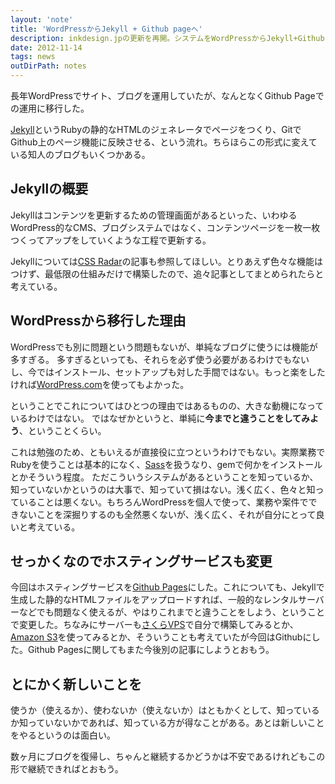 ```yaml
---
layout: 'note'
title: 'WordPressからJekyll + Github pageへ'
description: inkdesign.jpの更新を再開。システムをWordPressからJekyll+Github Pagesへと移行した。
date: 2012-11-14
tags: news
outDirPath: notes
---
```


長年WordPressでサイト、ブログを運用していたが、なんとなくGithub Pageでの運用に移行した。

[Jekyll](http://jekyllrb.com/)というRubyの静的なHTMLのジェネレータでページをつくり、GitでGithub上のページ機能に反映させる、という流れ。ちらほらこの形式に変えている知人のブログもいくつかある。

## Jekyllの概要

Jekyllはコンテンツを更新するための管理画面があるといった、いわゆるWordPress的なCMS、ブログシステムではなく、コンテンツページを一枚一枚つくってアップをしていくような工程で更新する。

Jekyllについては[CSS Radar](http://css.studiomohawk.com/jekyll/2011/06/11/jekyll/)の記事も参照してほしい。とりあえず色々な機能はつけず、最低限の仕組みだけで構築したので、追々記事としてまとめられたらと考えている。

## WordPressから移行した理由

WordPressでも別に問題という問題もないが、単純なブログに使うには機能が多すぎる。
多すぎるといっても、それらを必ず使う必要があるわけでもないし、今ではインストール、セットアップも対した手間ではない。もっと楽をしたければ[WordPress.com](http://wordpress.com/)を使ってもよかった。

ということでこれについてはひとつの理由ではあるものの、大きな動機になっているわけではない。
ではなぜかというと、単純に**今までと違うことをしてみよう**、ということくらい。

これは勉強のため、ともいえるが直接役に立つというわけでもない。実際業務でRubyを使うことは基本的になく、[Sass](http://sass-lang.com/)を扱うなり、gemで何かをインストールとかそういう程度。
ただこういうシステムがあるということを知っているか、知っていないかというのは大事で、知っていて損はない。浅く広く、色々と知っていることは悪くない。もちろんWordPressを個人で使って、業務や案件でできないことを深掘りするのも全然悪くないが、浅く広く、それが自分にとって良いと考えている。

## せっかくなのでホスティングサービスも変更

今回はホスティングサービスを[Github Pages](http://pages.github.com/)にした。これについても、Jekyllで生成した静的なHTMLファイルをアップロードすれば、一般的なレンタルサーバーなどでも問題なく使えるが、やはりこれまでと違うことをしよう、ということで変更した。ちなみにサーバーも[さくらVPS](http://vps.sakura.ad.jp/)で自分で構築してみるとか、[Amazon S3](http://aws.amazon.com/jp/s3/)を使ってみるとか、そういうことも考えていたが今回はGithubにした。Github Pagesに関してもまた今後別の記事にしようとおもう。

## とにかく新しいことを

使うか（使えるか）、使わないか（使えないか）はともかくとして、知っているか知っていないかであれば、知っている方が得なことがある。あとは新しいことをやるというのは面白い。

数ヶ月にブログを復帰し、ちゃんと継続するかどうかは不安であるけれどもこの形で継続できればとおもう。
